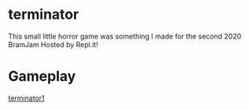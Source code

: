 # terminator
This small little horror game was something I made for the second 2020 BramJam Hosted by Repl.it!
# Gameplay
[terminator1](https://media.discordapp.net/attachments/772064957793435678/772064972024709120/unknown.png?width=694&height=671)
